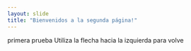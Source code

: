 ```yaml
---
layout: slide
title: "Bienvenidos a la segunda página!"
---
```

primera prueba
Utiliza la flecha hacia la izquierda para volve
